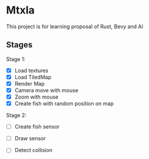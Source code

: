 # MtxIa

This project is for learning proposal of Rust, Bevy and AI

## Stages

Stage 1:
 - [x] Load textures
 - [x] Load TiledMap
 - [x] Render Map
 - [x] Camera move with mouse
 - [x] Zoom with mouse
 - [x] Create fish with random position on map
  
Stage 2:
 - [ ] Create fish sensor
 - [ ] Draw sensor
 - [ ] Detect collision 


 

